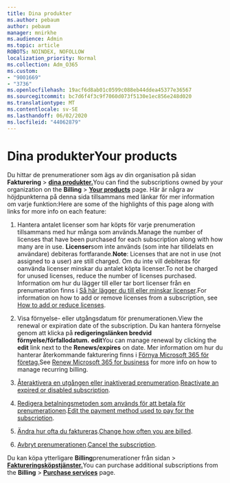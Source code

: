 ```yaml
---
title: Dina produkter
ms.author: pebaum
author: pebaum
manager: mnirkhe
ms.audience: Admin
ms.topic: article
ROBOTS: NOINDEX, NOFOLLOW
localization_priority: Normal
ms.collection: Adm_O365
ms.custom:
- "9001669"
- "3736"
ms.openlocfilehash: 19acf6d8ab01c0599c088eb44ddea45377e36567
ms.sourcegitcommit: bc7d6f4f3c9f7060d073f5130e1ec856e248d020
ms.translationtype: MT
ms.contentlocale: sv-SE
ms.lasthandoff: 06/02/2020
ms.locfileid: "44062879"
---
```

# <a name="your-products"></a><span data-ttu-id="a28a0-102">Dina produkter</span><span class="sxs-lookup"><span data-stu-id="a28a0-102">Your products</span></span>

<span data-ttu-id="a28a0-103">Du hittar de prenumerationer som ägs av din organisation på sidan **Fakturering**  >  **[dina produkter.](https://go.microsoft.com/fwlink/p/?linkid=842054)**</span><span class="sxs-lookup"><span data-stu-id="a28a0-103">You can find the subscriptions owned by your organization on the **Billing** > **[Your products](https://go.microsoft.com/fwlink/p/?linkid=842054)** page.</span></span> <span data-ttu-id="a28a0-104">Här är några av höjdpunkterna på denna sida tillsammans med länkar för mer information om varje funktion:</span><span class="sxs-lookup"><span data-stu-id="a28a0-104">Here are some of the highlights of this page along with links for more info on each feature:</span></span>

1. <span data-ttu-id="a28a0-105">Hantera antalet licenser som har köpts för varje prenumeration tillsammans med hur många som används.</span><span class="sxs-lookup"><span data-stu-id="a28a0-105">Manage the number of licenses that have been purchased for each subscription along with how many are in use.</span></span>  <span data-ttu-id="a28a0-106">**Licenser**som inte används (som inte har tilldelats en användare) debiteras fortfarande.</span><span class="sxs-lookup"><span data-stu-id="a28a0-106">**Note**: Licenses that are not in use (not assigned to a user) are still charged.</span></span>  <span data-ttu-id="a28a0-107">Om du inte vill debiteras för oanvända licenser minskar du antalet köpta licenser.</span><span class="sxs-lookup"><span data-stu-id="a28a0-107">To not be charged for unused licenses, reduce the number of licenses purchased.</span></span> <span data-ttu-id="a28a0-108">Information om hur du lägger till eller tar bort licenser från en prenumeration finns i [Så här lägger du till eller minskar licenser](https://docs.microsoft.com/alchemyinsights/how-to-add-or-reduce-licenses).</span><span class="sxs-lookup"><span data-stu-id="a28a0-108">For information on how to add or remove licenses from a subscription, see [How to add or reduce licenses](https://docs.microsoft.com/alchemyinsights/how-to-add-or-reduce-licenses).</span></span>

2. <span data-ttu-id="a28a0-109">Visa förnyelse- eller utgångsdatum för prenumerationen.</span><span class="sxs-lookup"><span data-stu-id="a28a0-109">View the renewal or expiration date of the subscription.</span></span>  <span data-ttu-id="a28a0-110">Du kan hantera förnyelse genom att klicka på **redigeringslänken bredvid förnyelse/förfallodatum.** **edit**</span><span class="sxs-lookup"><span data-stu-id="a28a0-110">You can manage renewal by clicking the **edit** link next to the **Renews/expires** on date.</span></span>  <span data-ttu-id="a28a0-111">Mer information om hur du hanterar återkommande fakturering finns i [Förnya Microsoft 365 för företag.](https://go.microsoft.com/fwlink/?linkid=2119216)</span><span class="sxs-lookup"><span data-stu-id="a28a0-111">See [Renew Microsoft 365 for business](https://go.microsoft.com/fwlink/?linkid=2119216) for more info on how to manage recurring billing.</span></span>

3. <span data-ttu-id="a28a0-112">[Återaktivera en utgången eller inaktiverad prenumeration](https://go.microsoft.com/fwlink/?linkid=2117519).</span><span class="sxs-lookup"><span data-stu-id="a28a0-112">[Reactivate an expired or disabled subscription](https://go.microsoft.com/fwlink/?linkid=2117519).</span></span>

4. <span data-ttu-id="a28a0-113">[Redigera betalningsmetoden som används för att betala för prenumerationen](https://go.microsoft.com/fwlink/?linkid=2117167).</span><span class="sxs-lookup"><span data-stu-id="a28a0-113">[Edit the payment method used to pay for the subscription](https://go.microsoft.com/fwlink/?linkid=2117167).</span></span>

5. <span data-ttu-id="a28a0-114">[Ändra hur ofta du faktureras](https://go.microsoft.com/fwlink/?linkid=2119112).</span><span class="sxs-lookup"><span data-stu-id="a28a0-114">[Change how often you are billed](https://go.microsoft.com/fwlink/?linkid=2119112).</span></span>

6. <span data-ttu-id="a28a0-115">[Avbryt prenumerationen](https://go.microsoft.com/fwlink/?linkid=2119113).</span><span class="sxs-lookup"><span data-stu-id="a28a0-115">[Cancel the subscription](https://go.microsoft.com/fwlink/?linkid=2119113).</span></span>

<span data-ttu-id="a28a0-116">Du kan köpa ytterligare **Billing**prenumerationer från sidan  >  [**Faktureringsköpstjänster.**](https://go.microsoft.com/fwlink/p/?linkid=868433)</span><span class="sxs-lookup"><span data-stu-id="a28a0-116">You can purchase additional subscriptions from the **Billing** > [**Purchase services**](https://go.microsoft.com/fwlink/p/?linkid=868433) page.</span></span>
